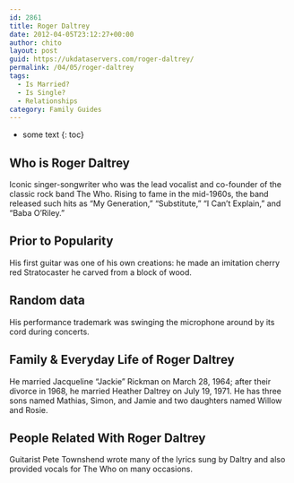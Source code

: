 ```yaml
---
id: 2861
title: Roger Daltrey
date: 2012-04-05T23:12:27+00:00
author: chito
layout: post
guid: https://ukdataservers.com/roger-daltrey/
permalink: /04/05/roger-daltrey
tags:
  - Is Married?
  - Is Single?
  - Relationships
category: Family Guides
---
```


* some text
{: toc}
          
          
## Who is  Roger Daltrey
                  
                  
                  
Iconic singer-songwriter who was the lead vocalist and co-founder of the classic rock band The Who. Rising to fame in the mid-1960s, the band released such hits as &#8220;My Generation,&#8221; &#8220;Substitute,&#8221; &#8220;I Can&#8217;t Explain,&#8221; and &#8220;Baba O&#8217;Riley.&#8221;
                  
                
                
                
## Prior to Popularity 
                  
                  
                  
His first guitar was one of his own creations: he made an imitation cherry red Stratocaster he carved from a block of wood.
                  
                
                
                
## Random data 
                  
                  
                  
His performance trademark was swinging the microphone around by its cord during concerts.
                  
                
                
                
## Family & Everyday Life of Roger Daltrey
                  
                  
                  
He married Jacqueline &#8220;Jackie&#8221; Rickman on March 28, 1964; after their divorce in 1968, he married Heather Daltrey on July 19, 1971. He has three sons named Mathias, Simon, and Jamie and two daughters named Willow and Rosie.
                  
                
                
                
## People Related With  Roger Daltrey
                  
                  
                  
Guitarist Pete Townshend wrote many of the lyrics sung by Daltry and also provided vocals for The Who on many occasions.
                  
                
              
            
          
          
          
    
    
  
